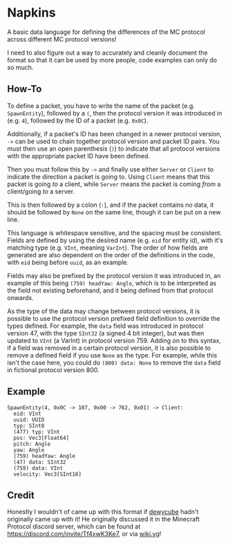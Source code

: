 # Napkins
A basic data language for defining the differences of the MC protocol across different MC
protocol versions!

I need to also figure out a way to accurately and cleanly document the format so that it
can be used by more people, code examples can only do so much.

## How-To
To define a packet, you have to write the name of the packet (e.g. `SpawnEntity`), followed by a
`(`, then the protocol version it was introduced in (e.g. `4`), followed by the ID of a packet
(e.g. `0x0C`).

Additionally, if a packet's ID has been changed in a newer protocol version, `->` can be used to
chain together protocol version and packet ID pairs. You must then use an open parenthesis (`)`)
to indicate that all protocol versions with the appropriate packet ID have been defined.

Then you must follow this by `->` and finally use either `Server` or `Client` to indicate the
direction a packet is going to. Using `Client` means that this packet is going *to* a client,
while `Server` means the packet is coming *from* a client/going *to* a server.

This is then followed by a colon (`:`), and if the packet contains no data, it should be followed
by `None` on the same line, though it can be put on a new line.

This language is whitespace sensitive, and the spacing must be consistent. Fields are defined by
using the desired name (e.g. `eid` for entity id), with it's matching type (e.g. `VInt`, meaning
`VarInt`). The order of how fields are generated are also dependent on the order of the
definitions in the code, with `eid` being before `uuid`, as an example.

Fields may also be prefixed by the protocol version it was introduced in, an example of this being
`(759) headYaw: Angle`, which is to be interpreted as the field not existing beforehand, and it
being defined from that protocol onwards.

As the type of the data may change between protocol versions, it is possible to use the protocol
version prefixed field definition to override the types defined. For example, the `data` field
was introduced in protocol version 47, with the type `SInt32` (a signed 4 bit integer), but was
then updated to `VInt` (a VarInt) in protocol version 759. Adding on to this syntax, if a field
was removed in a certain protocol version, it is also possible to remove a defined field if you
use `None` as the type. For example, while this isn't the case here, you could do
`(800) data: None` to remove the `data` field in fictional protocol version 800.

## Example
```
SpawnEntity(4, 0x0C -> 107, 0x00 -> 762, 0x01) -> Client:
  eid: VInt
  uuid: UUID
  typ: SInt8
  (477) typ: VInt
  pos: Vec3[Float64]
  pitch: Angle
  yaw: Angle
  (759) headYaw: Angle
  (47) data: SInt32
  (759) data: VInt
  velocity: Vec3[SInt16]
```

## Credit
Honestly I wouldn't of came up with this format if [dewycube](https://github.com/dewycube) hadn't
originally came up with it! He originally discussed it in the Minecraft Protocol discord server,
which can be found at <https://discord.com/invite/Tf4xwK3Ke7>, or via
[wiki.vg](https://wiki.vg/Main_Page)!